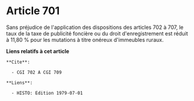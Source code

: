 # Article 701

Sans préjudice de l'application des dispositions des articles 702 à 707, le taux de la taxe de publicité foncière ou du droit
d'enregistrement est réduit à 11,80 % pour les mutations à titre onéreux d'immeubles ruraux.

**Liens relatifs à cet article**

	**Cite**:

	  - CGI 702 A CGI 709

	**Liens**:

	  - HISTO: Edition 1979-07-01
